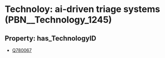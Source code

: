 # Technoloy: __ai-driven triage systems__ (PBN__Technology_1245)

## Property: has_TechnologyID

* [Q780067](Q780067)

